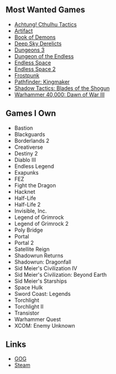 ## Most Wanted Games

- [Achtung! Cthulhu Tactics](https://store.steampowered.com/app/874460/Achtung_Cthulhu_Tactics/)
- [Artifact](https://store.steampowered.com/app/583950/Artifact/)
- [Book of Demons](https://www.return2games.com)
- [Deep Sky Derelicts](https://www.snowhoundgames.com/deep-sky-derelicts/)
- [Dungeons 3](https://store.steampowered.com/app/493900/Dungeons_3/)
- [Dungeon of the Endless](https://store.steampowered.com/app/249050/Dungeon_of_the_Endless/)
- [Endless Space](https://www.endless-space.com)
- [Endless Space 2](https://www.endless-space.com)
- [Frostpunk](http://www.frostpunkgame.com)
- [Pathfinder: Kingmaker](https://owlcatgames.com)
- [Shadow Tactics: Blades of the Shogun](http://www.mimimi-productions.de/shadow_tactics_micro/)
- [Warhammer 40,000: Dawn of War III](https://www.dawnofwar.com)

## Games I Own

- Bastion
- Blackguards
- Borderlands 2
- Creativerse
- Destiny 2
- Diablo III
- Endless Legend
- Exapunks
- FEZ
- Fight the Dragon
- Hacknet
- Half-Life
- Half-Life 2
- Invisible, Inc.
- Legend of Grimrock
- Legend of Grimrock 2
- Poly Bridge
- Portal
- Portal 2
- Satellite Reign
- Shadowrun Returns
- Shadowrun: Dragonfall
- Sid Meier's Civilization IV
- Sid Meier's Civilization: Beyond Earth
- Sid Meier's Starships
- Space Hulk
- Sword Coast: Legends
- Torchlight
- Torchlight II
- Transistor 
- Warhammer Quest
- XCOM: Enemy Unknown

## Links

- [GOG](https://www.gog.com/)
- [Steam](https://store.steampowered.com/)

